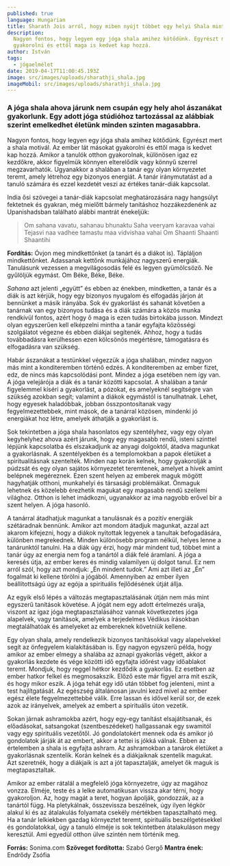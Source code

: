 ```yaml
---
published: true
language: Hungarian
title: Sharath Jois arról, hogy miben nyújt többet egy helyi Shala mint egy hagyományos edzés
description:
  Nagyon fontos, hogy legyen egy jóga shala amihez kötődünk. Egyrészt mert a shala motivál. Az ember lát másokat
  gyakorolni és ettől maga is kedvet kap hozzá.
author: István
tags:
  - jógaelmélet
date: 2019-04-17T11:00:45.193Z
image: src/images/uploads/sharathji_shala.jpg
imageMobil: src/images/uploads/sharathji_shala.jpg
---
```


### A jóga shala ahova járunk nem csupán egy hely ahol ászanákat gyakorlunk. Egy adott jóga stúdióhoz tartozással az alábbiak szerint emelkedhet életünk minden szinten magasabbra.

Nagyon fontos, hogy legyen egy jóga shala amihez kötődünk. Egyrészt mert a shala motivál. Az ember lát másokat
gyakorolni és ettől maga is kedvet kap hozzá. Amikor a tanulók otthon gyakorolnak, különösen igaz ez kezdőkre, akkor
figyelmük könnyen elterelődik vagy könnyű szerrel megzavarhatók. Ugyanakkor a shalában a tanár egy olyan környezetet
teremt, amely létrehoz egy bizonyos energiát. A tanár iránymutatást ad a tanuló számára és ezzel kezdetét veszi az
értékes tanár-diák kapcsolat.

India ősi szövegei a tanár-diák kapcsolat meghatározására nagy hangsúlyt fektetnek és gyakran, még mielőtt bármely
tanításhoz hozzákezdenénk az Upanishadsban található alábbi mantrát énekeljük:

> Om sahana vavatu, sahanau bhunaktu Saha veeryam karavaa vahai Tejasvi naa vadhee tamastu maa vidvishaa vahai Om
> Shaanti Shaanti Shaantihi

**Fordítás:** Óvjon meg mindkettőnket (a tanárt és a diákot is). Tápláljon mindkettőnket. Adassanak kettőnk munkájához
nagyszerű energiák. Tanulásunk vezessen a megvilágosodás felé és legyen gyümölcsöző. Ne gyűlöljük egymást. Om Béke,
Béke, Béke.

_Sahana_ azt jelenti „együtt” és ebben az énekben, mindketten, a tanár és a diák is azt kérjük, hogy egy bizonyos
nyugalom és elfogadás járjon át bennünket a másik irányába. Sok év gyakorlást és sahanát követően a tanárnak van egy
bizonyos tudása és a diák számára a közös munka rendkívül fontos, azért hogy ő maga is ezen tudás birtokába jusson.
Mindezt olyan egyszerűen kell elképzelni mintha a tanár egyfajta közösségi szolgálatot végezne és ebben diákjai
segítenék. Ahhoz, hogy a tudás továbbadásra kerülhessen ezen kölcsönös megértésre, támogatásra és elfogadásra van
szükség.

Habár ászanákat a testünkkel végezzük a jóga shalában, mindez nagyon más mint a konditeremben történő edzés. A
konditeremben az ember fizet, edz, de nincs más kapcsolódási pont. Mindez a jóga esetében nem így van. A jóga velejárója
a diák és a tanár közötti kapcsolat. A shalában a tanár figyelemmel kíséri a gyakorlást, a pózokat, és amelyeknél
segítségre van szükség azokban segít; valamint a diákok egymástól is tanulhatnak. Lehet, hogy egyesek haladóbbak, jobban
összpontosítanak vagy fegyelmezettebbek, mint mások, de a tanárral közösen, mindenki jó energiákat hoz létre, amelyek
áthatják a gyakorlást is.

Sok tekintetben a jóga shala hasonlatos egy szentélyhez, vagy egy olyan kegyhelyhez ahova azért járunk, hogy egy
magasabb rendű, isteni szinttel lépjünk kapcsolatba és elszakadjunk az anyagi dolgoktól, átadva magunkat a gyakorlásnak.
A szentélyekben és a templomokban a papok életüket a spiritualitásnak szentelték. Minden nap korán kelnek, hogy
gyakorolják a púdzsát és egy olyan sajátos környezetet teremtenek, amelyet a hívek amint belépnek megéreznek. Ezen szent
helyen az emberek maguk mögött hagyhatják otthoni, munkahelyi és társasági problémáikat. Önmaguk lehetnek és közelebb
érezhetik magukat egy magasabb rendű szellemi világhoz. Otthon is lehet imádkozni, ugyanakkor az ima nagyobb erővel bír
a szent helyen. A jóga hasonló.

A tanárral átadhatjuk magunkat a tanulásnak és a pozitív energiák szétáradnak bennünk. Amikor azt mondom átadjuk
magunkat, azzal azt akarom kifejezni, hogy a diákok nyitottak legyenek a tanultak befogadására, különben megrekednek.
Minden különösebb program nélkül, helyes lenne a tanárunktól tanulni. Ha a diák úgy érzi, hogy már mindent tud, többet
mint a tanár úgy az energia nem fog a tanártól a diák felé áramlani. A jóga a keresés útja, az ember keres és mindig
valamilyen új dolgot tanul. Ez nem arról szól, hogy azt mondjuk: „Én mindent tudok.” Ami azt illeti az „Én” fogalmát ki
kellene törölni a jógából. Amennyiben az ember ilyen beállítottságú úgy az egója a spirituális fejlődésének útját állja.

Az egyik első lépés a változás megtapasztalásának útján nem más mint egyszerű tanítások követése. A jógát nem egy adott
értelmezés uralja, viszont az igaz jóga megtapasztalásához vannak következetes jóga alapelvek, vagy tanítások, amelyek a
terjedelmes Védikus írásokban megtalálhatóak és amelyeket az embereknek követniük kellene.

Egy olyan shala, amely rendelkezik bizonyos tanításokkal vagy alapelvekkel segít az önfegyelem kialakításában is. Egy
nagyon egyszerű példa, hogy amikor az ember elmegy a shalába az aznapi gyakorlás végett, akkor a gyakorlás kezdete és
vége közötti idő egyfajta időrést vagy időablakot teremt. Mondjuk, hogy reggel hétkor kezdődik a gyakorlás. Ez esetben
az ember hatkor felkel és megmosakszik. Előző este már figyel arra mit eszik, és hogy mikor eszik. A jóga tehát egy idő
után többet fog jelenteni, mint a test hajlítgatását. Az egészség általánosan javulni kezd mivel az ember egész élete
fegyelmezettebbé válik. Erre lassan és idővel kerül sor, de ezek azok az irányelvek, amelyek az embert a spirituális
úton vezetik.

Sokan járnak ashramokba azért, hogy egy-egy tanítást elsajátítsanak, és előadásokat, satsangokat (szentbeszédeket)
hallgassanak egy swamitól vagy egy spirituális vezetőtől. Jó gondolatokért mennek oda és amikor jó gondolatok járják át
az embert, akkor a tettei is jókká válnak. Ebben az értelemben a shala is egyfajta ashram. Az ashramokban a tanárok
életüket a gyakorlásnak szentelik. Korán kelnek és a diákjaiknak szentelik magukat. Azt szeretnék, hogy a diákjaik is
azt a jót tapasztalják, amelyet ők maguk is megtapasztaltak.

Amikor az ember rátalál a megfelelő jóga környezetre, úgy az magához vonzza. Elméje, teste és a lelke automatikusan
vissza akar térni, hogy gyakoroljon. Az, hogy magát a teret, hogyan ápolják, gondozzák, az a tanártól függ. Ha
pletykálnak, összevissza beszélnek, úgy ilyen légkör alakul ki és az átalakulás folyamata csekély mértékben
tapasztalható meg. Ha a tanár lelkiekben gazdag környeztet teremt, spirituális beszélgetésekkel és gondolatokkal, úgy a
tanuló elméje is sok tekintetben átalakuláson megy keresztül. Ami egyedül otthon ülve szintén nem történik meg.

**Forrás:** Sonima.com **Szöveget fordította:** Szabó Gergő **Mantra ének:** Endrődy Zsófia
